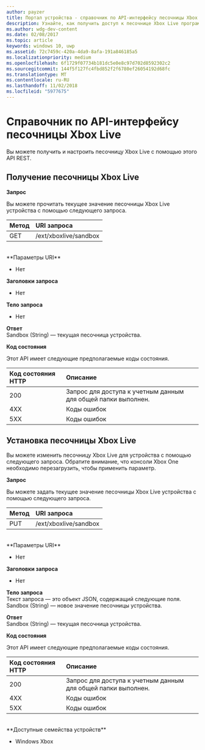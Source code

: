 ```yaml
---
author: payzer
title: Портал устройства - справочник по API-интерфейсу песочницы Xbox Live
description: Узнайте, как получить доступ к песочнице Xbox Live программными средствами.
ms.author: wdg-dev-content
ms.date: 02/08/2017
ms.topic: article
keywords: windows 10, uwp
ms.assetid: 72c7459c-420a-4da9-8afa-191a846185a5
ms.localizationpriority: medium
ms.openlocfilehash: 6f1729f07734b181dc5e0e8c97d702d8592302c2
ms.sourcegitcommit: 144f5f127fc4fbd852f2f6780ef26054192d68fc
ms.translationtype: MT
ms.contentlocale: ru-RU
ms.lasthandoff: 11/02/2018
ms.locfileid: "5977675"
---
```

# <a name="xbox-live-sandbox-api-reference"></a>Справочник по API-интерфейсу песочницы Xbox Live   
Вы можете получить и настроить песочницу Xbox Live с помощью этого API REST.

## <a name="get-the-xbox-live-sandbox"></a>Получение песочницы Xbox Live

**Запрос**

Вы можете прочитать текущее значение песочницы Xbox Live устройства с помощью следующего запроса.

Метод      | URI запроса
:------     | :-----
GET | /ext/xboxlive/sandbox
<br />
**Параметры URI**

- Нет

**Заголовки запроса**

- Нет

**Тело запроса**

- Нет

**Ответ**   
Sandbox (String) — текущая песочница устройства.   

**Код состояния**

Этот API имеет следующие предполагаемые коды состояния.

Код состояния HTTP      | Описание
:------     | :-----
200 | Запрос для доступа к учетным данным для общей папки выполнен.
4XX | Коды ошибок
5XX | Коды ошибок

## <a name="set-the-xbox-live-sandbox"></a>Установка песочницы Xbox Live
Вы можете изменить песочницу Xbox Live для устройства с помощью следующего запроса. Обратите внимание, что консоли Xbox One необходимо перезагрузить, чтобы применить параметр.

**Запрос**

Вы можете задать текущее значение песочницы Xbox Live устройства с помощью следующего запроса.

Метод      | URI запроса
:------     | :-----
PUT | /ext/xboxlive/sandbox
<br />
**Параметры URI**

- Нет

**Заголовки запроса**

- Нет

**Тело запроса**   
Текст запроса — это объект JSON, содержащий следующие поля.   
Sandbox (String) — новое значение песочницы устройства.

**Ответ**   
Sandbox (String) — текущая песочница устройства.   

**Код состояния**

Этот API имеет следующие предполагаемые коды состояния.

Код состояния HTTP      | Описание
:------     | :-----
200 | Запрос для доступа к учетным данным для общей папки выполнен.
4XX | Коды ошибок
5XX | Коды ошибок

<br />
**Доступные семейства устройств**

* Windows Xbox

